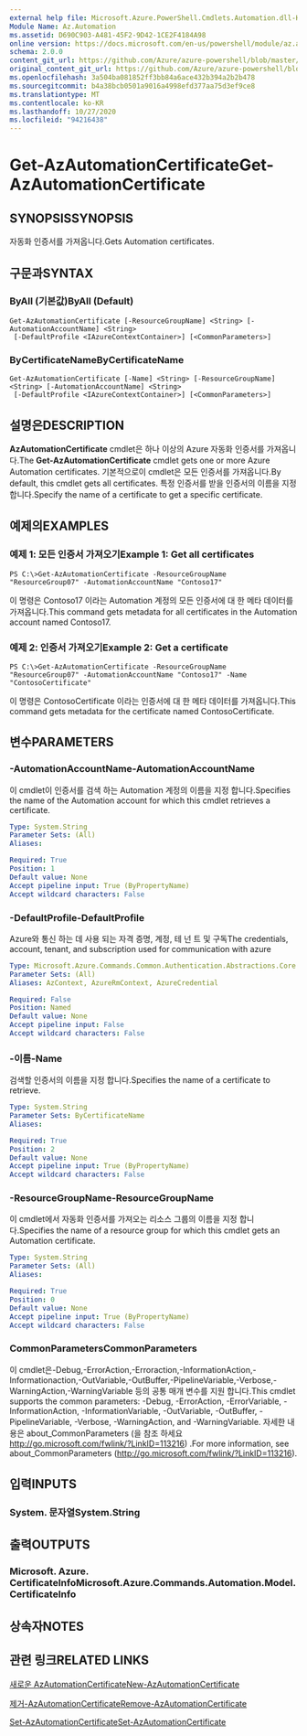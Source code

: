 ```yaml
---
external help file: Microsoft.Azure.PowerShell.Cmdlets.Automation.dll-Help.xml
Module Name: Az.Automation
ms.assetid: D690C903-A481-45F2-9D42-1CE2F4184A98
online version: https://docs.microsoft.com/en-us/powershell/module/az.automation/get-azautomationcertificate
schema: 2.0.0
content_git_url: https://github.com/Azure/azure-powershell/blob/master/src/Automation/Automation/help/Get-AzAutomationCertificate.md
original_content_git_url: https://github.com/Azure/azure-powershell/blob/master/src/Automation/Automation/help/Get-AzAutomationCertificate.md
ms.openlocfilehash: 3a504ba081852ff3bb84a6ace432b394a2b2b478
ms.sourcegitcommit: b4a38bcb0501a9016a4998efd377aa75d3ef9ce8
ms.translationtype: MT
ms.contentlocale: ko-KR
ms.lasthandoff: 10/27/2020
ms.locfileid: "94216438"
---
```

# <span data-ttu-id="6f120-101">Get-AzAutomationCertificate</span><span class="sxs-lookup"><span data-stu-id="6f120-101">Get-AzAutomationCertificate</span></span>

## <span data-ttu-id="6f120-102">SYNOPSIS</span><span class="sxs-lookup"><span data-stu-id="6f120-102">SYNOPSIS</span></span>
<span data-ttu-id="6f120-103">자동화 인증서를 가져옵니다.</span><span class="sxs-lookup"><span data-stu-id="6f120-103">Gets Automation certificates.</span></span>

## <span data-ttu-id="6f120-104">구문과</span><span class="sxs-lookup"><span data-stu-id="6f120-104">SYNTAX</span></span>

### <span data-ttu-id="6f120-105">ByAll (기본값)</span><span class="sxs-lookup"><span data-stu-id="6f120-105">ByAll (Default)</span></span>
```
Get-AzAutomationCertificate [-ResourceGroupName] <String> [-AutomationAccountName] <String>
 [-DefaultProfile <IAzureContextContainer>] [<CommonParameters>]
```

### <span data-ttu-id="6f120-106">ByCertificateName</span><span class="sxs-lookup"><span data-stu-id="6f120-106">ByCertificateName</span></span>
```
Get-AzAutomationCertificate [-Name] <String> [-ResourceGroupName] <String> [-AutomationAccountName] <String>
 [-DefaultProfile <IAzureContextContainer>] [<CommonParameters>]
```

## <span data-ttu-id="6f120-107">설명은</span><span class="sxs-lookup"><span data-stu-id="6f120-107">DESCRIPTION</span></span>
<span data-ttu-id="6f120-108">**AzAutomationCertificate** cmdlet은 하나 이상의 Azure 자동화 인증서를 가져옵니다.</span><span class="sxs-lookup"><span data-stu-id="6f120-108">The **Get-AzAutomationCertificate** cmdlet gets one or more Azure Automation certificates.</span></span>
<span data-ttu-id="6f120-109">기본적으로이 cmdlet은 모든 인증서를 가져옵니다.</span><span class="sxs-lookup"><span data-stu-id="6f120-109">By default, this cmdlet gets all certificates.</span></span>
<span data-ttu-id="6f120-110">특정 인증서를 받을 인증서의 이름을 지정 합니다.</span><span class="sxs-lookup"><span data-stu-id="6f120-110">Specify the name of a certificate to get a specific certificate.</span></span>

## <span data-ttu-id="6f120-111">예제의</span><span class="sxs-lookup"><span data-stu-id="6f120-111">EXAMPLES</span></span>

### <span data-ttu-id="6f120-112">예제 1: 모든 인증서 가져오기</span><span class="sxs-lookup"><span data-stu-id="6f120-112">Example 1: Get all certificates</span></span>
```
PS C:\>Get-AzAutomationCertificate -ResourceGroupName "ResourceGroup07" -AutomationAccountName "Contoso17"
```

<span data-ttu-id="6f120-113">이 명령은 Contoso17 이라는 Automation 계정의 모든 인증서에 대 한 메타 데이터를 가져옵니다.</span><span class="sxs-lookup"><span data-stu-id="6f120-113">This command gets metadata for all certificates in the Automation account named Contoso17.</span></span>

### <span data-ttu-id="6f120-114">예제 2: 인증서 가져오기</span><span class="sxs-lookup"><span data-stu-id="6f120-114">Example 2: Get a certificate</span></span>
```
PS C:\>Get-AzAutomationCertificate -ResourceGroupName "ResourceGroup07" -AutomationAccountName "Contoso17" -Name "ContosoCertificate"
```

<span data-ttu-id="6f120-115">이 명령은 ContosoCertificate 이라는 인증서에 대 한 메타 데이터를 가져옵니다.</span><span class="sxs-lookup"><span data-stu-id="6f120-115">This command gets metadata for the certificate named ContosoCertificate.</span></span>

## <span data-ttu-id="6f120-116">변수</span><span class="sxs-lookup"><span data-stu-id="6f120-116">PARAMETERS</span></span>

### <span data-ttu-id="6f120-117">-AutomationAccountName</span><span class="sxs-lookup"><span data-stu-id="6f120-117">-AutomationAccountName</span></span>
<span data-ttu-id="6f120-118">이 cmdlet이 인증서를 검색 하는 Automation 계정의 이름을 지정 합니다.</span><span class="sxs-lookup"><span data-stu-id="6f120-118">Specifies the name of the Automation account for which this cmdlet retrieves a certificate.</span></span>

```yaml
Type: System.String
Parameter Sets: (All)
Aliases:

Required: True
Position: 1
Default value: None
Accept pipeline input: True (ByPropertyName)
Accept wildcard characters: False
```

### <span data-ttu-id="6f120-119">-DefaultProfile</span><span class="sxs-lookup"><span data-stu-id="6f120-119">-DefaultProfile</span></span>
<span data-ttu-id="6f120-120">Azure와 통신 하는 데 사용 되는 자격 증명, 계정, 테 넌 트 및 구독</span><span class="sxs-lookup"><span data-stu-id="6f120-120">The credentials, account, tenant, and subscription used for communication with azure</span></span>

```yaml
Type: Microsoft.Azure.Commands.Common.Authentication.Abstractions.Core.IAzureContextContainer
Parameter Sets: (All)
Aliases: AzContext, AzureRmContext, AzureCredential

Required: False
Position: Named
Default value: None
Accept pipeline input: False
Accept wildcard characters: False
```

### <span data-ttu-id="6f120-121">-이름</span><span class="sxs-lookup"><span data-stu-id="6f120-121">-Name</span></span>
<span data-ttu-id="6f120-122">검색할 인증서의 이름을 지정 합니다.</span><span class="sxs-lookup"><span data-stu-id="6f120-122">Specifies the name of a certificate to retrieve.</span></span>

```yaml
Type: System.String
Parameter Sets: ByCertificateName
Aliases:

Required: True
Position: 2
Default value: None
Accept pipeline input: True (ByPropertyName)
Accept wildcard characters: False
```

### <span data-ttu-id="6f120-123">-ResourceGroupName</span><span class="sxs-lookup"><span data-stu-id="6f120-123">-ResourceGroupName</span></span>
<span data-ttu-id="6f120-124">이 cmdlet에서 자동화 인증서를 가져오는 리소스 그룹의 이름을 지정 합니다.</span><span class="sxs-lookup"><span data-stu-id="6f120-124">Specifies the name of a resource group for which this cmdlet gets an Automation certificate.</span></span>

```yaml
Type: System.String
Parameter Sets: (All)
Aliases:

Required: True
Position: 0
Default value: None
Accept pipeline input: True (ByPropertyName)
Accept wildcard characters: False
```

### <span data-ttu-id="6f120-125">CommonParameters</span><span class="sxs-lookup"><span data-stu-id="6f120-125">CommonParameters</span></span>
<span data-ttu-id="6f120-126">이 cmdlet은-Debug,-ErrorAction,-Erroraction,-InformationAction,-Informationaction,-OutVariable,-OutBuffer,-PipelineVariable,-Verbose,-WarningAction,-WarningVariable 등의 공통 매개 변수를 지원 합니다.</span><span class="sxs-lookup"><span data-stu-id="6f120-126">This cmdlet supports the common parameters: -Debug, -ErrorAction, -ErrorVariable, -InformationAction, -InformationVariable, -OutVariable, -OutBuffer, -PipelineVariable, -Verbose, -WarningAction, and -WarningVariable.</span></span> <span data-ttu-id="6f120-127">자세한 내용은 about_CommonParameters (을 참조 하세요 http://go.microsoft.com/fwlink/?LinkID=113216) .</span><span class="sxs-lookup"><span data-stu-id="6f120-127">For more information, see about_CommonParameters (http://go.microsoft.com/fwlink/?LinkID=113216).</span></span>

## <span data-ttu-id="6f120-128">입력</span><span class="sxs-lookup"><span data-stu-id="6f120-128">INPUTS</span></span>

### <span data-ttu-id="6f120-129">System. 문자열</span><span class="sxs-lookup"><span data-stu-id="6f120-129">System.String</span></span>

## <span data-ttu-id="6f120-130">출력</span><span class="sxs-lookup"><span data-stu-id="6f120-130">OUTPUTS</span></span>

### <span data-ttu-id="6f120-131">Microsoft. Azure. CertificateInfo</span><span class="sxs-lookup"><span data-stu-id="6f120-131">Microsoft.Azure.Commands.Automation.Model.CertificateInfo</span></span>

## <span data-ttu-id="6f120-132">상속자</span><span class="sxs-lookup"><span data-stu-id="6f120-132">NOTES</span></span>

## <span data-ttu-id="6f120-133">관련 링크</span><span class="sxs-lookup"><span data-stu-id="6f120-133">RELATED LINKS</span></span>

[<span data-ttu-id="6f120-134">새로운 AzAutomationCertificate</span><span class="sxs-lookup"><span data-stu-id="6f120-134">New-AzAutomationCertificate</span></span>](./New-AzAutomationCertificate.md)

[<span data-ttu-id="6f120-135">제거-AzAutomationCertificate</span><span class="sxs-lookup"><span data-stu-id="6f120-135">Remove-AzAutomationCertificate</span></span>](./Remove-AzAutomationCertificate.md)

[<span data-ttu-id="6f120-136">Set-AzAutomationCertificate</span><span class="sxs-lookup"><span data-stu-id="6f120-136">Set-AzAutomationCertificate</span></span>](./Set-AzAutomationCertificate.md)


